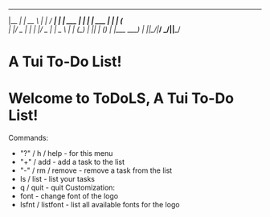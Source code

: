  _______    _____        _       _____ 
|__   __|  |  __ \      | |     / ____|
   | | ___ | |  | | ___ | |    | (___  
   | |/ _ \| |  | |/ _ \| |     \___ \ 
   | | (_) | |__| | (_) | |____ ____) |
   |_|\___/|_____/ \___/|______|_____/ 

# A Tui To-Do List!

# Welcome to ToDoLS, A Tui To-Do List!
Commands:
- "?" / h / help - for this menu
- "+" / add - add a task to the list
- "-" / rm / remove - remove a task from the list
- ls / list - list your tasks
- q / quit - quit
Customization: 
- font - change font of the logo
- lsfnt / listfont - list all available fonts for the logo
